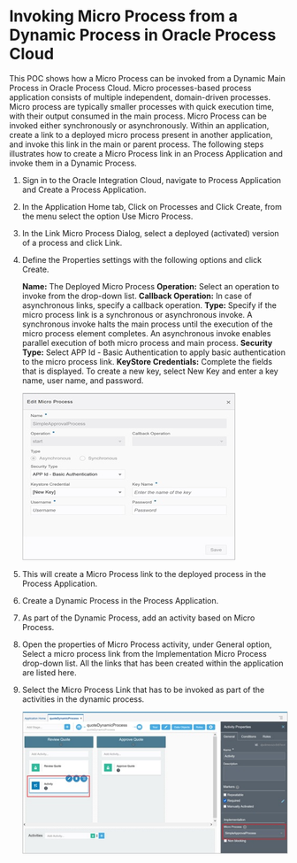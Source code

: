 # Invoking Micro Process from a Dynamic Process in Oracle Process Cloud

This POC shows how a Micro Process can be invoked from a Dynamic Main Process in Oracle Process Cloud. 
Micro processes-based process application consists of multiple independent, domain-driven processes. Micro process are typically smaller processes with quick execution time, with their output consumed in the main process. Micro Process can be invoked either synchronously or asynchronously. Within an application, create a link to a deployed micro process present in another application, and invoke this link in the main or parent process. The following steps illustrates how to create a Micro Process link in an Process Application and invoke them in a Dynamic Process.

1.	Sign in to the Oracle Integration Cloud, navigate to Process Application and Create a Process Application. 

2.	In the Application Home tab, Click on Processes and Click Create, from the menu select the option Use Micro Process.

3.	In the Link Micro Process Dialog, select a deployed (activated) version of a process and click Link.

4.	Define the Properties settings with the following options and click Create.

    **Name:** The Deployed Micro Process
    **Operation:** Select an operation to invoke from the drop-down list. 
    **Callback Operation:** In case of asynchronous links, specify a callback operation.
    **Type:** Specify if the micro process link is a synchronous or asynchronous invoke. A synchronous invoke halts the main process until the execution of the micro process element completes. An asynchronous invoke enables parallel execution of both micro process and main process. 
    **Security Type:** Select APP Id - Basic Authentication to apply basic authentication to the micro process link. 
    **KeyStore Credentials:** Complete the fields that is displayed. To create a new key, select New Key and enter a key name, user name, and password. 

     ![Alt text](https://github.com/Protontech-1803/Cloud2.0/blob/main/Invoking_MicroService/JPG_images/1.jpg) 
 
5.	This will create a Micro Process link to the deployed process in the Process Application.

6.	Create a Dynamic Process in the Process Application.

7.	As part of the Dynamic Process, add an activity based on Micro Process.

8.	Open the properties of Micro Process activity, under General option, Select a micro process link from the Implementation Micro Process drop-down list. All the links that has been created within the application are listed here.

9.	Select the Micro Process Link that has to be invoked as part of the activities in the dynamic process.

      ![Alt text](https://github.com/Protontech-1803/Cloud2.0/blob/main/Invoking_MicroService/JPG_images/2.jpg)

 


